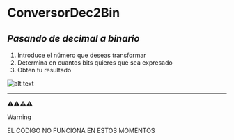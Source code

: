 # ConversorDec2Bin
 
## **_Pasando de decimal a binario_**

1. Introduce el número que deseas transformar
2. Determina en cuantos bits quieres que sea expresado
3. Obten tu resultado
   
![alt text](https://codelearn.es/wp-content/uploads/sites/4/2022/09/binary-code.jpg)

---

⚠⚠⚠⚠
>[!WARNING]
>EL CODIGO NO FUNCIONA EN ESTOS MOMENTOS
